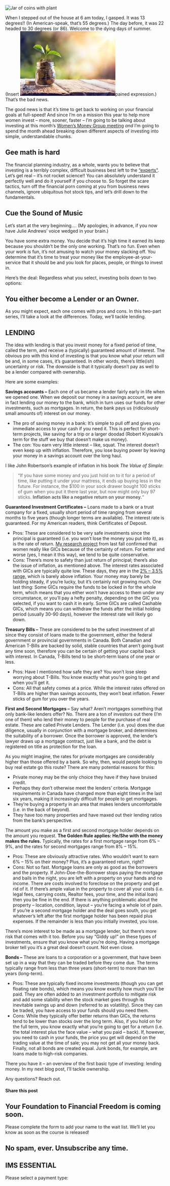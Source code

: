 ![Jar of coins with plant](https://yourfinanciallaunchpad.com/wp-content/uploads/elementor/thumbs/Pennies-jar-with-plant-for-blog-post-qdc6cpthe1jg09nepcheyd0ymqwyqy89x64timb4aw.jpg "Jar of coins with plant")

When I stepped out of the house at 6 am today, I gasped. It was 13 degrees!! (In American-speak, that’s 55 degrees.) The day before, it was 22 headed to 30 degrees (or 86). Welcome to the dying days of summer. (Insert ![](attachments/Pennies-jar-with-plant-for-blog-post-300x203.jpg)pained expression.) That’s the bad news.

The good news is that it’s time to get back to working on your financial goals at full-speed! And since I’m on a mission this year to help more women invest – more, sooner, faster – I’m going to be talking about investing at this month’s [Women’s Money Group meeting](https://www.eventbrite.ca/e/womens-money-group-meetup-on-investing-understanding-the-factors-that-affect-your-returns-tickets-47517526200?aff=ebdssbdestsearch) *and* I’m going to spend the month ahead breaking down different aspects of investing into simple, understandable chunks.

## Gee math is hard

The financial planning industry, as a whole, wants you to believe that investing is a terribly complex, difficult business best left to the [“experts”](https://yflmainprod.wpengine.com/2015/03/from-whom-should-you-take-advice/). Let’s get real – it’s not rocket science!! You can absolutely understand it perfectly well and do it yourself if you choose to. So forget the scare tactics, turn off the financial porn coming at you from business news channels, ignore ubiquitous hot stock tips, and let’s drill down to the fundamentals.

## Cue the Sound of Music

Let’s start at the very beginning…. (My apologies, in advance, if you now have Julie Andrews’ voice wedged in your brain.)

You have some extra money. You decide that it’s high time it earned its keep because you shouldn’t be the only one working. That’s no fun. Even when your work *is* fun, it’s not amusing to watch your money slacking off. You determine that it’s time to treat your money like the employee-at-your-service that it should be and you look for places, people, or things to invest in.

Here’s the deal: Regardless what you select, investing boils down to two options:

## You either become a Lender or an Owner.

As you might expect, each one comes with pros and cons. In this two-part series, I’ll take a look at the differences. Today, we’ll tackle lending.

## LENDING

The idea with lending is that you invest money for a fixed period of time, called the term, and receive a (typically) guaranteed amount of interest. The obvious pro with this kind of investing is that you know what your return will be and, in some cases, it’s guaranteed. In other words, there’s little(ish) uncertainty or risk. The downside is that it typically doesn’t pay as well to be a lender compared with ownership.

Here are some examples:

**Savings accounts –** Each one of us became a lender fairly early in life when we opened one. When we deposit our money in a savings account, we are in fact lending our money to the bank, which in turn uses our funds for other investments, such as mortgages. In return, the bank pays us (ridiculously small amounts of) interest on our money.

- The pro of saving money in a bank: It’s simple to pull off and gives you immediate access to your cash if you need it. This is perfect for short-term projects, like saving for a trip or a larger doodad (Robert Kiyosaki’s term for the stuff we buy that doesn’t make us money).
- The con: You earn very little interest – like, squat. The interest doesn’t even keep up with inflation. Therefore, you lose buying power by leaving your money in a savings account over the long haul.

I like John Robertson’s example of inflation in his book *The Value of Simple*:

> “If you have some money and you just hold on to it for a period of time, like putting it under your mattress, it ends up buying less in the future. For instance, the $100 in your sock drawer bought 100 sticks of gum when you put it there last year, but now might only buy 97 sticks. **Inflation acts like a negative return on your money.**“

**Guaranteed Investment Certificates –** Loans made to a bank or a trust company for a fixed, usually short period of time ranging from several months to five years (though longer terms are available). The interest rate is guaranteed. For my American readers, think Certificates of Deposit.

- Pros: These are considered to be very safe investments since the principal is guaranteed (i.e. you won’t lose the money you put into it), as is the rate of return. [My research project](https://yflmainprod.wpengine.com/2017/09/tell-me-what-you-want-what-you-really-really-want-my-research-project-on-women-and-money/) from last fall confirmed that women really like GICs because of the certainty of return. For better and worse (yes, I mean it this way), we tend to be quite conservative.
- Cons: There’s more to safety than just return of principal; there’s also the issue of inflation, as mentioned above. The interest rates associated with GICs are typically quite low. These days, they are in the [2% – 3.5% range,](https://www.ratehub.ca/gics/best-gic-rates) which is barely above inflation. Your money may barely be holding steady, if you’re lucky, but it’s certainly not growing much. One last thing: Some GICs require the funds to be locked in for the whole term, which means that you either won’t have access to them under any circumstance, or you’ll pay a hefty penalty, depending on the GIC you selected, if you want to cash it in early. Some GICs are called Cashable GICs, which means you can withdraw the funds after the initial holding period (usually 30-90 days), however the interest rate will likely go down.

**Treasury Bills –** These are considered to be the safest investment of all since they consist of loans made to the government, either the federal government or provincial governments in Canada. Both Canadian and American T-Bills are backed by solid, stable countries that aren’t going bust any time soon, therefore you can be certain of getting your capital back with interest. In Canada, T-Bills tend to be short-term loans of one year or less.

- Pros: Have I mentioned how safe they are? You won’t lose sleep worrying about T-Bills. You know exactly what you’re going to get and when you’ll get it.
- Cons: All that safety comes at a price. While the interest rates offered on T-Bills are higher than savings accounts, they won’t beat inflation. Fewer sticks of gum for you over the years.

**First and Second Mortgages –** Say what? Aren’t mortgages something that only bank-like lenders offer? No. There are a ton of investors out there (I’m one of them) who lend their money to people for the purchase of real estate. These are called Private Lenders. The Lender (i.e. you) does the due diligence, usually in conjunction with a mortgage broker, and determines the suitability of a borrower. Once the borrower is approved, the lender’s lawyer draws up a mortgage contract, just like a bank, and the debt is registered on title as protection for the loan.

As you might imagine, the rates for private mortgages are considerably higher than those offered by a bank. So why, then, would people looking to buy real estate go this route? There are many potential reasons for this:

- Private money may be the only choice they have if they have bruised credit.
- Perhaps they don’t otherwise meet the lenders’ criteria. Mortgage requirements in Canada have changed more than eight times in the last six years, making it increasingly difficult for people to get mortgages.
- They’re buying a property in an area that makes lenders uncomfortable (i.e. in the back of beyond).
- They have too many properties and have maxed out their lending ratios from the bank’s perspective.

The amount you make as a first and second mortgage holder depends on the amount you request. **The Golden Rule applies: He/She with the money makes the rules.** Typically, the rates for a first mortgage range from 6% – 9%, and the rates for second mortgages range from 8% – 15%.

- Pros: These are obviously attractive rates. Who wouldn’t want to earn 6% – 15% on their money? Plus, it’s a guaranteed return, right?
- Cons: Not so fast. Mortgage loans are only as good as the borrowers and the property. If John-Doe-the-Borrower stops paying the mortgage and bails in the night, you are left with a property on your hands and no income. There are costs involved to foreclose on the property and get rid of it. If there’s ample value in the property to cover all your costs (i.e. legal fees, carrying costs, Realtor fees, your time, and the initial loan) then you be fine in the end. If there is anything problematic about the property – location, condition, layout – you’re facing a whole lot of pain. If you’re a second mortgage holder and the deal goes south, you get whatever’s left after the first mortgage holder has been repaid plus expenses. If the remainder is less than you initially invested, you lose.

There’s more interest to be made as a mortgage lender, but there’s more risk that comes with it too. Before you say “Giddy up!” on these types of investments, ensure that you know what you’re doing. Having a mortgage broker tell you it’s a great deal doesn’t count. Not even close.

**Bonds –** These are loans to a corporation or a government, that have been set up in a way that they can be traded before they come due. The terms typically range from less than three years (short-term) to more than ten years (long-term).

- Pros: These are typically fixed income investments (though you can get floating rate bonds), which means you know exactly how much you’ll be paid. They are often added to an investment portfolio to mitigate risk and add some stability when the stock market goes through its inevitable swings up and down (referred to as volatility). Since they can be traded, you have access to your funds should you need them.
- Cons: While they typically offer better returns than GICs, the returns tend to be lower than stocks over the long term. Also, if you hold on for the full term, you know exactly what you’re going to get for a return (i.e. the total interest plus the face value – what you paid – back). If, however, you need to cash in your funds, the price you get will depend on the trading value at the time of sale; you may not get all your money back. Finally, not all bonds are created equal. Junk bonds, for example, are loans made to high-risk companies.

There you have it – an overview of the first basic type of investing: lending money. In my next blog post, I’ll tackle ownership.

Any questions? Reach out.

#### Share this post

## Your Foundation to Financial Freedom is coming soon.

Please complete the form to add your name to the wait list. We’ll let you know as soon as the course is released!

## No spam, ever. Unsubscribe any time.

## IMS ESSENTIAL

Please select a payment type: